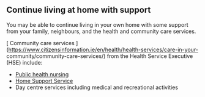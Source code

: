 ##  Continue living at home with support

You may be able to continue living in your own home with some support from
your family, neighbours, and the health and community care services.

[ Community care services
](https://www.citizensinformation.ie/en/health/health-services/care-in-your-
community/community-care-services/) from the Health Service Executive (HSE)
include:

  * [ Public health nursing ](/en/health/health-services/care-in-your-community/public-health-nurses/)
  * [ Home Support Service ](https://www.citizensinformation.ie/en/health/health-services/health-services-for-older-people/home-support-service/)
  * Day centre services including medical and recreational activities 
